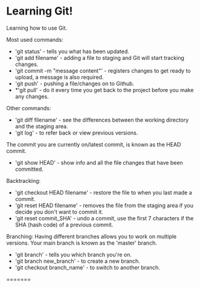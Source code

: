 # Learning Git!

Learning how to use Git. 

Most used commands:
- 'git status' - tells you what has been updated.
- 'git add filename' - adding a file to staging and Git will start tracking changes.
- 'git commit -m "message content"' - registers changes to get ready to upload, a message is also required.
- 'git push' - pushing a file/changes on to Github.
- *'git pull' - do it every time you get back to the project before you make any changes.


Other commands:
- 'git diff filename' - see the differences between the working directory and the staging area.
- 'git log' - to refer back or view previous versions.

The commit you are currently on/latest commit, is known as the HEAD commit.
- 'git show HEAD' - show info and all the file changes that have been committed.

Backtracking:
- 'git checkout HEAD filename' - restore the file to when you last made a commit.
- 'git reset HEAD filename' - removes the file from the staging area if you decide you don't want to commit it.
- 'git reset commit_SHA' - undo a commit, use the first 7 characters if the SHA (hash code) of a previous commit. 

Branching:
Having different branches allows you to work on multiple versions. Your main branch is known as the 'master' branch.
- 'git branch' - tells you which branch you're on.
- 'git branch new_branch' - to create a new branch.
- 'git checkout branch_name' - to switch to another branch.

=======


